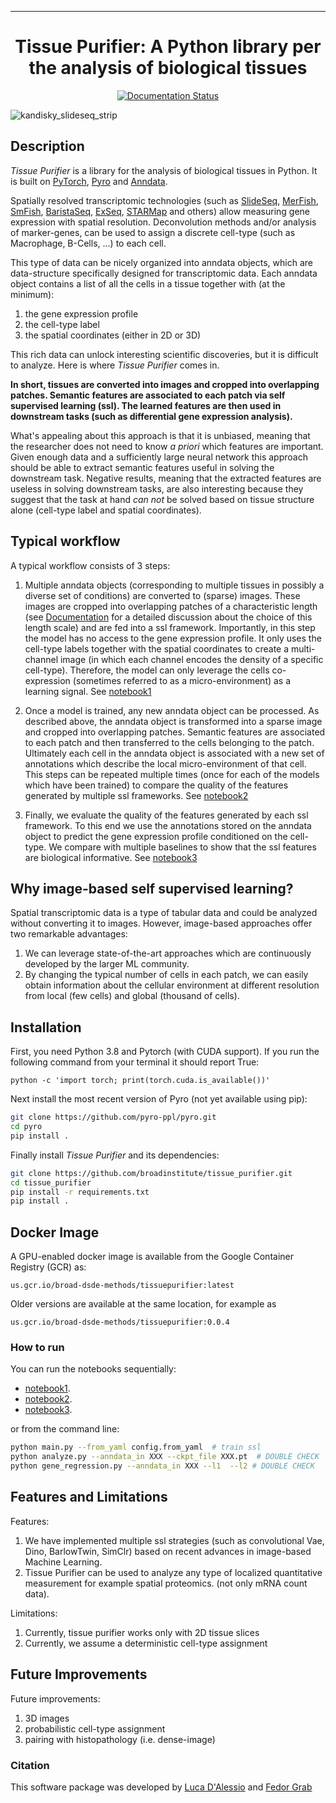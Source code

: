 ---
<div align="center">    
 
# Tissue Purifier: A Python library per the analysis of biological tissues   

[![Documentation Status](https://readthedocs.org/projects/tissue_purifier/badge/?version=latest)](https://tissue-purifier.readthedocs.io/en/latest/?badge=latest)
</div>

![kandisky_slideseq_strip](https://user-images.githubusercontent.com/40577552/158437614-22c41921-b6c1-4097-8db4-1c7f301457a3.jpeg)


## Description  
*Tissue Purifier* is a library for the analysis of biological tissues in Python.
It is built on [PyTorch](https://pytorch.org/), [Pyro](https://pyro.ai/) and 
[Anndata](https://anndata.readthedocs.io/en/latest/).

Spatially resolved transcriptomic technologies (such as 
[SlideSeq](https://pubmed.ncbi.nlm.nih.gov/30923225/),
[MerFish](https://www.sciencedirect.com/science/article/abs/pii/S0076687916001324), 
[SmFish](https://www.ncbi.nlm.nih.gov/pmc/articles/PMC6101419/),
[BaristaSeq](https://academic.oup.com/nar/article/46/4/e22/4668654), 
[ExSeq](https://pubmed.ncbi.nlm.nih.gov/33509999/), 
[STARMap](https://pubmed.ncbi.nlm.nih.gov/29930089/)
and others) allow measuring gene expression with spatial resolution. 
Deconvolution methods and/or analysis of marker-genes, can be used to assign
a discrete cell-type (such as Macrophage, B-Cells, ...) to each cell. 

This type of data can be nicely organized into anndata objects, which are data-structure 
specifically designed for transcriptomic data. 
Each anndata object contains a list of all the cells in a tissue together with (at the minimum):
1. the gene expression profile 
2. the cell-type label
3. the spatial coordinates (either in 2D or 3D) 

This rich data can unlock interesting scientific discoveries, but it is difficult to analyze.
Here is where *Tissue Purifier* comes in.

**In short, tissues are converted into images and cropped into overlapping patches.
Semantic features are associated to each patch via self supervised learning (ssl). 
The learned features are then used in downstream tasks (such as differential gene expression analysis).**

What's appealing about this approach is that it is unbiased, meaning that the researcher does not need to know 
*a priori* which features are important. Given enough data and a sufficiently large neural network this approach
should be able to extract semantic features useful in solving the downstream task. Negative results, 
meaning that the extracted features are useless in solving downstream tasks, are also interesting because they suggest 
that the task at hand *can not* be solved based on tissue structure alone (cell-type label and spatial coordinates).

## Typical workflow

A typical workflow consists of 3 steps:

1. Multiple anndata objects (corresponding to multiple tissues in possibly a diverse set of conditions) 
   are converted to (sparse) images. These images are cropped into overlapping patches of a characteristic length 
   (see [Documentation](https://tissue_purifier.readthedocs.io/en/latest) for a detailed discussion about the choice of 
   this length scale) and are fed into a ssl framework. 
   Importantly, in this step the model has no access to the gene expression profile. 
   It only uses the cell-type labels together with the spatial coordinates to create a multi-channel image 
   (in which each channel encodes the density of a specific cell-type). Therefore, the model can only leverage the 
   cells co-expression (sometimes referred to as a micro-environment) as a learning signal.
   See [notebook1](https://github.com/broadinstitute/tissue_purifier/blob/main/notebooks/notebook1.ipynb)  

2. Once a model is trained, any new anndata object can be processed. 
   As described above, the anndata object is transformed into a sparse image and cropped into 
   overlapping patches. Semantic features are associated to each patch and then transferred 
   to the cells belonging to the patch. Ultimately each cell in the anndata object is associated with a new set of 
   annotations which describe the local micro-environment of that cell. 
   This steps can be repeated multiple times (once for each of the models which have been trained) to compare 
   the quality of the features generated by multiple ssl frameworks.
   See [notebook2](https://github.com/broadinstitute/tissue_purifier/blob/main/notebooks/notebook2.ipynb)

3. Finally, we evaluate the quality of the features generated by each ssl framework. 
   To this end we use the annotations stored on the anndata object to predict the gene expression profile 
   conditioned on the cell-type. We compare with multiple baselines to show that the ssl features are biological
   informative. 
   See [notebook3](https://github.com/broadinstitute/tissue_purifier/blob/main/notebooks/notebook3.ipynb)  
   
## Why image-based self supervised learning?
Spatial transcriptomic data is a type of tabular data and could be analyzed without converting it to images. 
However, image-based approaches offer two remarkable advantages:
1. We can leverage state-of-the-art approaches which are continuously developed by the larger ML community. 
2. By changing the typical number of cells in each patch, we can easily obtain information about the cellular 
   environment at different resolution from local (few cells) and global (thousand of cells). 
   

## Installation
First, you need Python 3.8 and Pytorch (with CUDA support).
If you run the following command from your terminal it should report True:
```
python -c 'import torch; print(torch.cuda.is_available())'
```

Next install the most recent version of Pyro (not yet available using pip):
```bash
git clone https://github.com/pyro-ppl/pyro.git
cd pyro
pip install .
```

Finally install *Tissue Purifier* and its dependencies:
```bash
git clone https://github.com/broadinstitute/tissue_purifier.git
cd tissue_purifier
pip install -r requirements.txt
pip install .   
```

## Docker Image
A GPU-enabled docker image is available from the Google Container Registry (GCR) as:

``us.gcr.io/broad-dsde-methods/tissuepurifier:latest``

Older versions are available at the same location, for example as

``us.gcr.io/broad-dsde-methods/tissuepurifier:0.0.4``


### How to run
You can run the notebooks sequentially:
- [notebook1](https://github.com/broadinstitute/tissue_purifier/blob/main/notebooks/notebook1.ipynb).
- [notebook2](https://github.com/broadinstitute/tissue_purifier/blob/main/notebooks/notebook2.ipynb>).
- [notebook3](https://github.com/broadinstitute/tissue_purifier/blob/main/notebooks/notebook3.ipynb>).

or from the command line:
```bash
python main.py --from_yaml config.from_yaml  # train ssl
python analyze.py --anndata_in XXX --ckpt_file XXX.pt  # DOUBLE CHECK
python gene_regression.py --anndata_in XXX --l1  --l2 # DOUBLE CHECK
```

## Features and Limitations 
Features:
1. We have implemented multiple ssl strategies (such as convolutional Vae, Dino, BarlowTwin, SimClr) 
   based on recent advances in image-based Machine Learning. 
2. Tissue Purifier can be used to analyze any type of localized quantitative measurement for example spatial proteomics. (not only mRNA count data).

Limitations:
1. Currently, tissue purifier works only with 2D tissue slices
2. Currently, we assume a deterministic cell-type assignment

## Future Improvements
Future improvements:
1. 3D images
2. probabilistic cell-type assignment
3. pairing with histopathology (i.e. dense-image) 

### Citation   
This software package was developed by [Luca D'Alessio](dalessioluca@gmail.com) and 
[Fedor Grab](grab.f@northeastern.edu ) 

<!---
@article{YourName,
  title={Your Title},
  author={Your team},
  journal={Location},
  year={Year}
}
-->  
